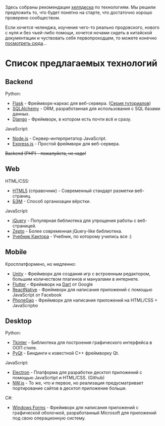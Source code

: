 Здесь собраны рекомендации [хелпдеска](https://github.com/BANOnotIT/helpdesk/) по технологиям. Мы решили предложить то, что будет понятно на старте, что достаточно хорошо проверено сообществом.

Если хочется челенджа, изучения чего-то реально продовского, нового с нуля и без чъей-либо помощи, хочется ночами сидеть в китайской документации и чуствовать себя первопроходцем, то можете конечно [посмотреть сюда](/advanced-techs.md)...


# Список предлагаемых технологий

## Backend
Python:
- [Flask](http://flask.pocoo.org/) - Фреймворк-каркас для веб-сервера. ([Серия туториалов](https://habr.com/post/193242/))
- [SQLAlchemy](https://www.sqlalchemy.org/) - ORM, разработанная для использования с SQL базами данных.
- [Django](https://www.djangoproject.com/) - Фреймворк, в котором есть почти всё и сразу.

JavaScript:
- [Node.js](https://nodejs.org/en/) - Сервер-интерпретатор JavaScript.
- [Express.js](https://expressjs.com/ru/) - Простой фреймворк для веб-сервера.

~~Backend (PHP) - пожалуйста, не надо!~~

## Web
HTML/CSS:
- [HTML5](https://html5book.ru/html-html5/) (справочник) - Современный стандарт разметки веб-страниц.
- [БЭМ](https://ru.bem.info/methodology/html/) - Способ организации вёрстки.

JavaScript:
- [jQuery](http://jquery.com/) - Популярная библиотека для упрощения работы с веб-страницей.
- [Zepto](https://zeptojs.com/) - Более современная jQuery-like библиотека.
- [Учебник Кантора](http://learn.javascript.ru) - Учебник, по которому учились все :)

## Mobile
Кросплатформено, но медленно:
- [Unity](https://unity3d.com/ru) - Фреймворк для создания игр с встроенным редактором, большим количеством плагинов и мануалами в интернете.
- [Flutter](https://flutter.io/) - Фреймворк на [Dart](https://www.dartlang.org/) от Google
- [ReactNative](https://facebook.github.io/react-native/) - Фреймворк для написания приложений с помощью JavaScript от Facebook
- [PhoneGap](https://www.phonegap.com/) - Фреймворк для написания приложений на HTML/CSS + JavaScriptю

## Desktop
Python:
- [Tkinter](https://wiki.python.org/moin/TkInter) - Библиотека для построения графического интерфейса в ООП стиле.
- [PyQt](https://pythonworld.ru/gui/pyqt5-firstprograms.html) - Биндинги к известной C++ фреймворку Qt.

JavaScript:
- [Electron](https://electronjs.org/) - Платформа для разработки десктоп приложений с помощью JavaScrtipt и HTML/CSS. (Github)
- [NW.js](https://nwjs.io/) - То же, что и первое, но реализация предусматривает портирование сайтов в десктоп приложение больше.

C#:
- [Windows Forms](https://docs.microsoft.com/en-us/dotnet/framework/winforms/) - Фреймворк для написания приложений с графической оболочкой, разработанный Microsoft для приложений под свою операционную систему.
